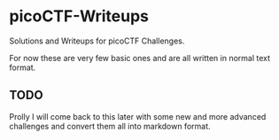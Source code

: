 # picoCTF-Writeups
Solutions and Writeups for picoCTF Challenges.

For now these are very few basic ones and are all written in normal text format.

## TODO
Prolly I will come back to this later with some new and more advanced challenges and convert them all into markdown format.